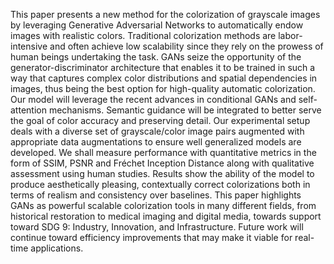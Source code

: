 This paper presents a new method for the colorization of grayscale images by leveraging Generative Adversarial Networks to automatically endow images with realistic colors. Traditional colorization methods are labor-intensive and often achieve low scalability since they rely on the prowess of human beings undertaking the task. GANs seize the opportunity of the generator-discriminator architecture that enables it to be trained in such a way that captures complex color distributions and spatial dependencies in images, thus being the best option for high-quality automatic colorization. Our model will leverage the recent advances in conditional GANs and self-attention mechanisms. Semantic guidance will be integrated to better serve the goal of color accuracy and preserving detail.
Our experimental setup deals with a diverse set of grayscale/color image pairs augmented with appropriate data augmentations to ensure well generalized models are developed. We shall measure performance with quantitative metrics in the form of SSIM, PSNR and Fréchet Inception Distance along with qualitative assessment using human studies. Results show the ability of the model to produce aesthetically pleasing, contextually correct colorizations both in terms of realism and consistency over baselines. This paper highlights GANs as powerful scalable colorization tools in many different fields, from historical restoration to medical imaging and digital media, towards support toward SDG 9: Industry, Innovation, and Infrastructure. Future work will continue toward efficiency improvements that may make it viable for real-time applications.
